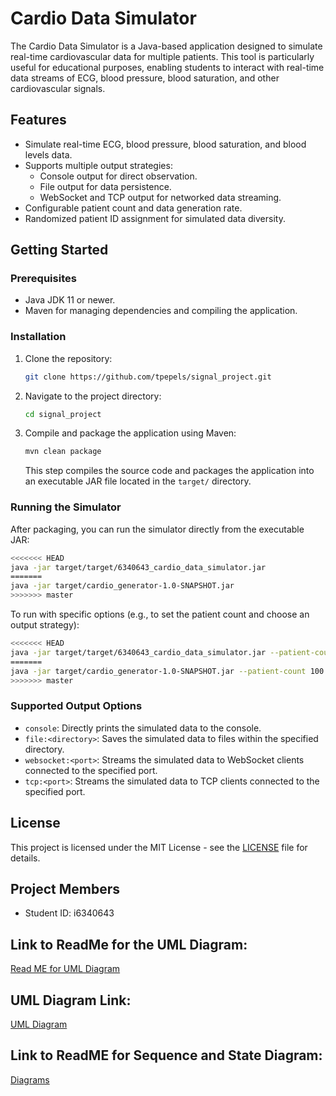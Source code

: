 # Cardio Data Simulator

The Cardio Data Simulator is a Java-based application designed to simulate real-time cardiovascular data for multiple patients. This tool is particularly useful for educational purposes, enabling students to interact with real-time data streams of ECG, blood pressure, blood saturation, and other cardiovascular signals.

## Features

- Simulate real-time ECG, blood pressure, blood saturation, and blood levels data.
- Supports multiple output strategies:
  - Console output for direct observation.
  - File output for data persistence.
  - WebSocket and TCP output for networked data streaming.
- Configurable patient count and data generation rate.
- Randomized patient ID assignment for simulated data diversity.

## Getting Started

### Prerequisites

- Java JDK 11 or newer.
- Maven for managing dependencies and compiling the application.

### Installation

1. Clone the repository:

   ```sh
   git clone https://github.com/tpepels/signal_project.git
   ```

2. Navigate to the project directory:

   ```sh
   cd signal_project
   ```

3. Compile and package the application using Maven:
   ```sh
   mvn clean package
   ```
   This step compiles the source code and packages the application into an executable JAR file located in the `target/` directory.

### Running the Simulator

After packaging, you can run the simulator directly from the executable JAR:

```sh
<<<<<<< HEAD
java -jar target/target/6340643_cardio_data_simulator.jar
=======
java -jar target/cardio_generator-1.0-SNAPSHOT.jar
>>>>>>> master
```

To run with specific options (e.g., to set the patient count and choose an output strategy):

```sh
<<<<<<< HEAD
java -jar target/target/6340643_cardio_data_simulator.jar --patient-count 100 --output file:./output
=======
java -jar target/cardio_generator-1.0-SNAPSHOT.jar --patient-count 100 --output file:./output
>>>>>>> master
```

### Supported Output Options

- `console`: Directly prints the simulated data to the console.
- `file:<directory>`: Saves the simulated data to files within the specified directory.
- `websocket:<port>`: Streams the simulated data to WebSocket clients connected to the specified port.
- `tcp:<port>`: Streams the simulated data to TCP clients connected to the specified port.

## License

This project is licensed under the MIT License - see the [LICENSE](LICENSE) file for details.

## Project Members
- Student ID: i6340643
## Link to ReadMe for the UML Diagram:
[Read ME for UML Diagram](uml_models/README%20for%20UML%20Diagram.md)
## UML Diagram Link:
[UML Diagram](uml_models/SignalProject%20UML%20diagram.pdf)
## Link to ReadME for Sequence and State Diagram:
[Diagrams](uml_models/UmlDiagrams/README%20Diagrams.md)
